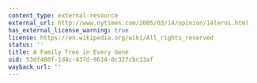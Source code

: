 ```yaml
---
content_type: external-resource
external_url: http://www.nytimes.com/2005/03/14/opinion/14leroi.html
has_external_license_warning: true
license: https://en.wikipedia.org/wiki/All_rights_reserved
status: ''
title: A Family Tree in Every Gene
uid: 53df480f-1d4c-437d-9614-0c327cbc13af
wayback_url: ''
---
```

